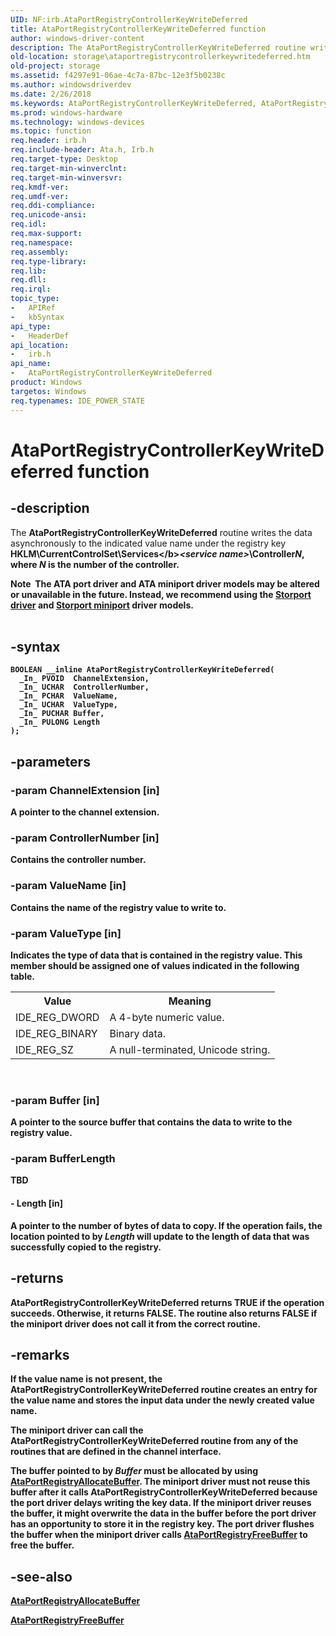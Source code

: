 ```yaml
---
UID: NF:irb.AtaPortRegistryControllerKeyWriteDeferred
title: AtaPortRegistryControllerKeyWriteDeferred function
author: windows-driver-content
description: The AtaPortRegistryControllerKeyWriteDeferred routine writes the data asynchronously to the indicated value name under the registry key HKLM\CurrentControlSet\Services\&lt;service name&gt;\ControllerN, where N is the number of the controller.
old-location: storage\ataportregistrycontrollerkeywritedeferred.htm
old-project: storage
ms.assetid: f4297e91-06ae-4c7a-87bc-12e3f5b0238c
ms.author: windowsdriverdev
ms.date: 2/26/2018
ms.keywords: AtaPortRegistryControllerKeyWriteDeferred, AtaPortRegistryControllerKeyWriteDeferred routine [Storage Devices], atartns_cd43ce27-787a-4ffb-99d5-de7f410c4b32.xml, irb/AtaPortRegistryControllerKeyWriteDeferred, storage.ataportregistrycontrollerkeywritedeferred
ms.prod: windows-hardware
ms.technology: windows-devices
ms.topic: function
req.header: irb.h
req.include-header: Ata.h, Irb.h
req.target-type: Desktop
req.target-min-winverclnt: 
req.target-min-winversvr: 
req.kmdf-ver: 
req.umdf-ver: 
req.ddi-compliance: 
req.unicode-ansi: 
req.idl: 
req.max-support: 
req.namespace: 
req.assembly: 
req.type-library: 
req.lib: 
req.dll: 
req.irql: 
topic_type:
-	APIRef
-	kbSyntax
api_type:
-	HeaderDef
api_location:
-	irb.h
api_name:
-	AtaPortRegistryControllerKeyWriteDeferred
product: Windows
targetos: Windows
req.typenames: IDE_POWER_STATE
---
```


# AtaPortRegistryControllerKeyWriteDeferred function


## -description


The <b>AtaPortRegistryControllerKeyWriteDeferred</b> routine writes the data asynchronously to the indicated value name under the registry key <b>HKLM\CurrentControlSet\Services\</b><i>&lt;service name&gt;</i><b>\Controller</b><i>N</i>, where <i>N </i>is the number of the controller. 
<div class="alert"><b>Note</b>  The ATA port driver and ATA miniport driver models may be altered or unavailable in the future. Instead, we recommend using the <a href="https://msdn.microsoft.com/en-us/windows/hardware/drivers/storage/storport-driver">Storport driver</a> and <a href="https://msdn.microsoft.com/en-us/windows/hardware/drivers/storage/storport-miniport-drivers">Storport miniport</a> driver models.</div><div> </div>

## -syntax


````
BOOLEAN __inline AtaPortRegistryControllerKeyWriteDeferred(
  _In_ PVOID  ChannelExtension,
  _In_ UCHAR  ControllerNumber,
  _In_ PCHAR  ValueName,
  _In_ UCHAR  ValueType,
  _In_ PUCHAR Buffer,
  _In_ PULONG Length
);
````


## -parameters




### -param ChannelExtension [in]

A pointer to the channel extension. 


### -param ControllerNumber [in]

Contains the controller number. 


### -param ValueName [in]

Contains the name of the registry value to write to. 


### -param ValueType [in]

Indicates the type of data that is contained in the registry value. This member should be assigned one of values indicated in the following table. 

<table>
<tr>
<th>Value</th>
<th>Meaning</th>
</tr>
<tr>
<td>
IDE_REG_DWORD

</td>
<td>
A 4-byte numeric value. 

</td>
</tr>
<tr>
<td>
IDE_REG_BINARY

</td>
<td>
Binary data. 

</td>
</tr>
<tr>
<td>
IDE_REG_SZ

</td>
<td>
A null-terminated, Unicode string. 

</td>
</tr>
</table>
 


### -param Buffer [in]

A pointer to the source buffer that contains the data to write to the registry value. 


### -param BufferLength

TBD




#### - Length [in]

A pointer to the number of bytes of data to copy. If the operation fails, the location pointed to by <i>Length</i> will update to the length of data that was successfully copied to the registry.


## -returns



<b>AtaPortRegistryControllerKeyWriteDeferred</b> returns <b>TRUE</b> if the operation succeeds. Otherwise, it returns <b>FALSE</b>. The routine also returns <b>FALSE</b> if the miniport driver does not call it from the correct routine. 




## -remarks



If the value name is not present, the <b>AtaPortRegistryControllerKeyWriteDeferred</b> routine creates an entry for the value name and stores the input data under the newly created value name. 

The miniport driver can call the <b>AtaPortRegistryControllerKeyWriteDeferred</b> routine from any of the routines that are defined in the channel interface. 

The buffer pointed to by <i>Buffer </i>must be allocated by using <a href="..\irb\nf-irb-ataportregistryallocatebuffer.md">AtaPortRegistryAllocateBuffer</a>. The miniport driver must not reuse this buffer after it calls <b>AtaPortRegistryControllerKeyWriteDeferred</b> because the port driver delays writing the key data. If the miniport driver reuses the buffer, it might overwrite the data in the buffer before the port driver has an opportunity to store it in the registry key. The port driver flushes the buffer when the miniport driver calls <a href="..\irb\nf-irb-ataportregistryfreebuffer.md">AtaPortRegistryFreeBuffer</a> to free the buffer. 




## -see-also

<a href="..\irb\nf-irb-ataportregistryallocatebuffer.md">AtaPortRegistryAllocateBuffer</a>



<a href="..\irb\nf-irb-ataportregistryfreebuffer.md">AtaPortRegistryFreeBuffer</a>



 

 


